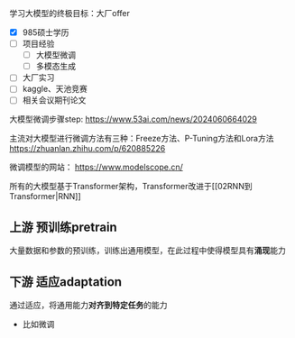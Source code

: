 学习大模型的终极目标：大厂offer
- [x] 985硕士学历
- [ ] 项目经验
	- [ ] 大模型微调
	- [ ] 多模态生成
- [ ] 大厂实习
- [ ] kaggle、天池竞赛
- [ ] 相关会议期刊论文

大模型微调步骤step: 
https://www.53ai.com/news/2024060664029

主流对大模型进行微调方法有三种：Freeze方法、P-Tuning方法和Lora方法
https://zhuanlan.zhihu.com/p/620885226

微调模型的网站：
https://www.modelscope.cn/


所有的大模型基于Transformer架构，Transformer改进于[[02RNN到Transformer|RNN]]

## 上游 预训练pretrain
大量数据和参数的预训练，训练出通用模型，在此过程中使得模型具有**涌现**能力

## 下游 适应adaptation
通过适应，将通用能力**对齐到特定任务**的能力
- 比如微调